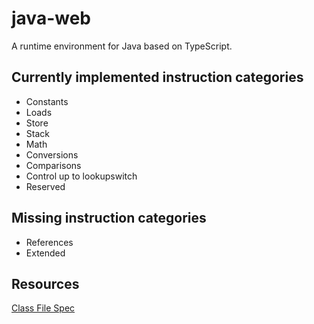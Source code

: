 # java-web

A runtime environment for Java based on TypeScript.

## Currently implemented instruction categories

- Constants
- Loads
- Store
- Stack
- Math
- Conversions
- Comparisons
- Control up to lookupswitch
- Reserved

## Missing instruction categories

- References
- Extended

## Resources

[Class File Spec](https://docs.oracle.com/javase/specs/jvms/se19/html/jvms-2.html#jvms-2.1)